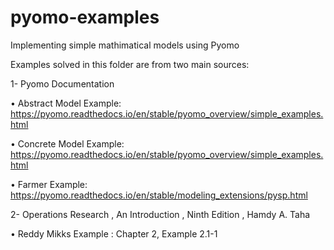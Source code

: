 # pyomo-examples
Implementing simple mathimatical models using Pyomo 

Examples solved in this folder are from two main sources:

1-	Pyomo Documentation 

•	Abstract Model Example:  https://pyomo.readthedocs.io/en/stable/pyomo_overview/simple_examples.html

•	Concrete Model Example: https://pyomo.readthedocs.io/en/stable/pyomo_overview/simple_examples.html

•	Farmer Example: https://pyomo.readthedocs.io/en/stable/modeling_extensions/pysp.html

2-	Operations Research , An Introduction , Ninth Edition , Hamdy A. Taha

•	Reddy Mikks Example : Chapter 2, Example 2.1-1

